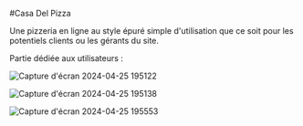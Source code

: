 #Casa Del Pizza

Une pizzeria en ligne au style épuré simple d'utilisation que ce soit pour les potentiels clients ou les gérants du site.

Partie dédiée aux utilisateurs : 

![Capture d'écran 2024-04-25 195122](https://github.com/REN-Romain/Casa-Del-Pizza/assets/109158149/a8dc70f0-bea4-4107-a8a6-09c93b57033f)

![Capture d'écran 2024-04-25 195138](https://github.com/REN-Romain/Casa-Del-Pizza/assets/109158149/24b408f3-a170-4913-ad5c-b87b00f5aad4)

![Capture d'écran 2024-04-25 195553](https://github.com/REN-Romain/Casa-Del-Pizza/assets/109158149/41bac0fe-6be4-4f92-ab32-caa6db0be450)

